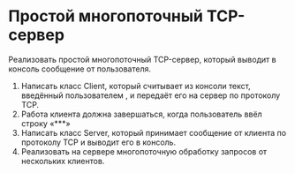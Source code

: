 # Простой многопоточный TCP-сервер
Реализовать простой многопоточный TCP-сервер, который выводит в консоль сообщение от пользователя.
1.	Написать класс Client, который считывает из консоли текст, введённый пользователем , и передаёт его на сервер по протоколу TCP.
2.	Работа клиента должна завершаться, когда пользователь ввёл строку «***»
3.	Написать класс Server, который принимает сообщение от клиента по протоколу TCP и выводит его в консоль.
4.	Реализовать на сервере многопоточную обработку запросов от нескольких клиентов.
